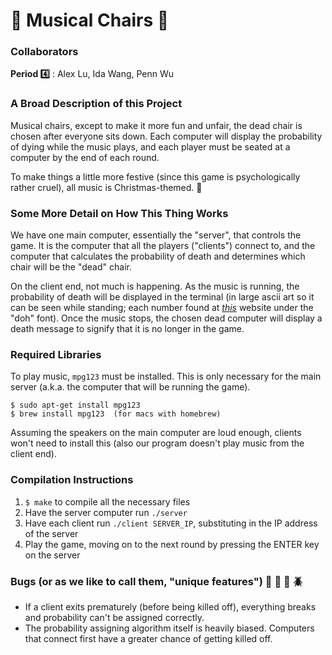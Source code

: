 # :musical_note: Musical Chairs :musical_note:

### Collaborators
**Period :four:** : Alex Lu, Ida Wang, Penn Wu

### A Broad Description of this Project
Musical chairs, except to make it more fun and unfair, the dead chair is chosen after everyone sits down. Each computer will display the probability of dying while the music plays, and each player must be seated at a computer by the end of each round.

To make things a little more festive (since this game is psychologically rather cruel), all music is Christmas-themed. :christmas_tree:

### Some More Detail on How This Thing Works
We have one main computer, essentially the "server", that controls the game. It is the computer that all the players ("clients") connect to, and the computer that calculates the probability of death and determines which chair will be the "dead" chair.

On the client end, not much is happening. As the music is running, the probability of death will be displayed in the terminal (in large ascii art so it can be seen while standing; each number found at *[this](http://patorjk.com/software/taag/#p=display&h=0&v=0&f=Doh&t=0123456789%25)* website under the "doh" font). Once the music stops, the chosen dead computer will display a death message to signify that it is no longer in the game. 

### Required Libraries
To play music, `mpg123` must be installed. This is only necessary for the main server (a.k.a. the computer that will be running the game).
```
$ sudo apt-get install mpg123
$ brew install mpg123  (for macs with homebrew)
```
Assuming the speakers on the main computer are loud enough, clients won't need to install this (also our program doesn't play music from the client end). 

### Compilation Instructions
1. `$ make` to compile all the necessary files
2. Have the server computer run `./server`
3. Have each client run `./client SERVER_IP`, substituting in the IP address of the server
4. Play the game, moving on to the next round by pressing the ENTER key on the server

### Bugs (or as we like to call them, "unique features") :bug: :honeybee: :ant: :beetle:
- If a client exits prematurely (before being killed off), everything breaks and probability can't be assigned correctly.
- The probability assigning algorithm itself is heavily biased. Computers that connect first have a greater chance of getting killed off.

